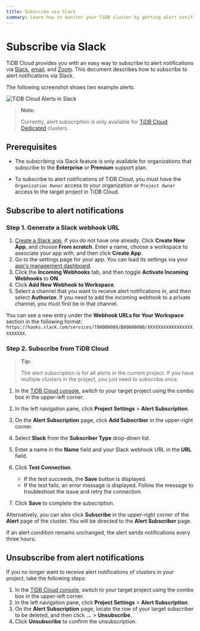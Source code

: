 ```yaml
---
title: Subscribe via Slack
summary: Learn how to monitor your TiDB cluster by getting alert notifications via Slack.
---
```


# Subscribe via Slack

TiDB Cloud provides you with an easy way to subscribe to alert notifications via [Slack](https://slack.com/), [email](/tidb-cloud/monitor-alert-email.md), and [Zoom](/tidb-cloud/monitor-alert-zoom.md). This document describes how to subscribe to alert notifications via Slack.

The following screenshot shows two example alerts.

![TiDB Cloud Alerts in Slack](https://docs-download.pingcap.com/media/images/docs/tidb-cloud/tidb-cloud-alert-subscription.png)

> **Note:**
>
> Currently, alert subscription is only available for [TiDB Cloud Dedicated](/tidb-cloud/select-cluster-tier.md#tidb-cloud-dedicated) clusters.

## Prerequisites

- The subscribing via Slack feature is only available for organizations that subscribe to the **Enterprise** or **Premium** support plan.

- To subscribe to alert notifications of TiDB Cloud, you must have the `Organization Owner` access to your organization or `Project Owner` access to the target project in TiDB Cloud.

## Subscribe to alert notifications

### Step 1. Generate a Slack webhook URL

1. [Create a Slack app](https://api.slack.com/apps/new), if you do not have one already. Click **Create New App**, and choose **From scratch**. Enter a name, choose a workspace to associate your app with, and then click **Create App**.
2. Go to the settings page for your app. You can load its settings via your [app's management dashboard](https://api.slack.com/apps).
3. Click the **Incoming Webhooks** tab, and then toggle **Activate Incoming Webhooks** to **ON**.
4. Click **Add New Webhook to Workspace**.
5. Select a channel that you want to receive alert notifications in, and then select **Authorize**. If you need to add the incoming webhook to a private channel, you must first be in that channel.

You can see a new entry under the **Webhook URLs for Your Workspace** section in the following format: `https://hooks.slack.com/services/T00000000/B00000000/XXXXXXXXXXXXXXXXXXXXXXXX`.

### Step 2. Subscribe from TiDB Cloud

> **Tip:**
>
> The alert subscription is for all alerts in the current project. If you have multiple clusters in the project, you just need to subscribe once.

1. In the [TiDB Cloud console](https://tidbcloud.com), switch to your target project using the combo box in the upper-left corner.
2. In the left navigation pane, click **Project Settings** > **Alert Subscription**.
3. On the **Alert Subscription** page, click **Add Subscriber** in the upper-right corner.
4. Select **Slack** from the **Subscriber Type** drop-down list.
5. Enter a name in the **Name** field and your Slack webhook URL in the **URL** field.
6. Click **Test Connection**.

    - If the test succeeds, the **Save** button is displayed.
    - If the test fails, an error message is displayed. Follow the message to troubleshoot the issue and retry the connection.

7. Click **Save** to complete the subscription.

Alternatively, you can also click **Subscribe** in the upper-right corner of the **Alert** page of the cluster. You will be directed to the **Alert Subscriber** page.

If an alert condition remains unchanged, the alert sends notifications every three hours.

## Unsubscribe from alert notifications

If you no longer want to receive alert notifications of clusters in your project, take the following steps:

1. In the [TiDB Cloud console](https://tidbcloud.com), switch to your target project using the combo box in the upper-left corner.
2. In the left navigation pane, click **Project Settings** > **Alert Subscription**.
3. On the **Alert Subscription** page, locate the row of your target subscriber to be deleted, and then click **...** > **Unsubscribe**.
4. Click **Unsubscribe** to confirm the unsubscription.